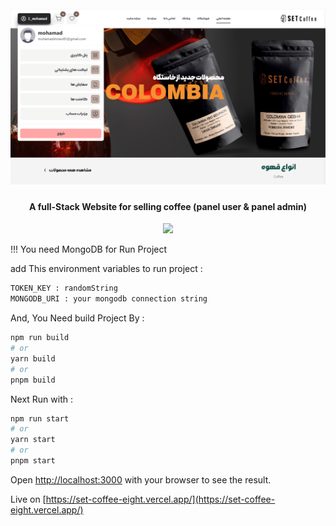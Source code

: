 <h1 align="center">
  <br>
  <a href="https://github.com/Mohamadshiravi/set-coffee.git"><img src="public/md/setcoffee-home.png" alt="set-coffee"></a>
</h1>

<h4 align="center">A full-Stack Website for selling coffee (panel user & panel admin)</h4>

<p align="center">

  <a href="http://nextjs.org">
    <img src="https://img.shields.io/badge/next%20js-v14-black">
  </a>

</p>

!!! You need MongoDB for Run Project

add This environment variables to run project :

```bash
TOKEN_KEY : randomString
MONGODB_URI : your mongodb connection string
```

And, You Need build Project By :

```bash
npm run build
# or
yarn build
# or
pnpm build
```

Next Run with :

```bash
npm run start
# or
yarn start
# or
pnpm start
```

Open [http://localhost:3000](http://localhost:3000) with your browser to see the result.

Live on [https://set-coffee-eight.vercel.app/](https://set-coffee-eight.vercel.app/)
